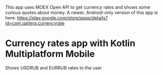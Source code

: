 This app uses MOEX Open API to get currency rates and shows some curious quotes about money.
A newer, Android-only version of this app is here: https://play.google.com/store/apps/details?id=com.qaltera.currencyrate

# Currency rates app with Kotlin Multiplatform Mobile
Shows USDRUB and EURRUB rates to the user
